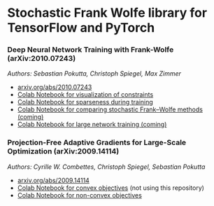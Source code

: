 # Stochastic Frank Wolfe library for TensorFlow and PyTorch


### Deep Neural Network Training with Frank-Wolfe (arXiv:2010.07243)
*Authors: Sebastian Pokutta, Christoph Spiegel, Max Zimmer*

* [arxiv.org/abs/2010.07243](https://arxiv.org/abs/2010.07243)
* [Colab Notebook for visualization of constraints](https://colab.research.google.com/drive/1t-AbwNQSjNSCoOE0_snF9t-TkFTPClge)
* [Colab Notebook for sparseness during training](https://colab.research.google.com/drive/1qDKhGVjN6eH2vGKNHC1lBp-ryMzYC38t)
* [Colab Notebook for comparing stochastic Frank–Wolfe methods (coming)](...)
* [Colab Notebook for large network training (coming)](,,,)


### Projection-Free Adaptive Gradients for Large-Scale Optimization (arXiv:2009.14114)
*Authors: Cyrille W. Combettes, Christoph Spiegel, Sebastian Pokutta*

* [arxiv.org/abs/2009.14114](https://arxiv.org/abs/2009.14114)
* [Colab Notebook for convex objectives](https://colab.research.google.com/drive/1XYYZ3SPsppR8QQq2lVrapj7G7kbWotPg) (not using this repository)
* [Colab Notebook for non-convex objectives](https://colab.research.google.com/drive/16OU67J7c4M0LcQWrgR5Nd3oOf3n3A4K7)

